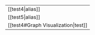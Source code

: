 
|                                      | 
| ------------------------------------ | 
| [[test4\|alias]]                    | 
| [[test5\\|alias]]                    | 
| [[test4#Graph Visualization\|test]]  | 




